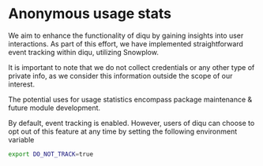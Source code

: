 # Anonymous usage stats

We aim to enhance the functionality of diqu by gaining insights into user interactions. As part of this effort, we have implemented straightforward event tracking within diqu, utilizing Snowplow.

It is important to note that we do not collect credentials or any other type of private info, as we consider this information outside the scope of our interest.

The potential uses for usage statistics encompass package maintenance & future module development.

By default, event tracking is enabled. However, users of diqu can choose to opt out of this feature at any time by setting the following environment variable

  ```bash
  export DO_NOT_TRACK=true
  ```
